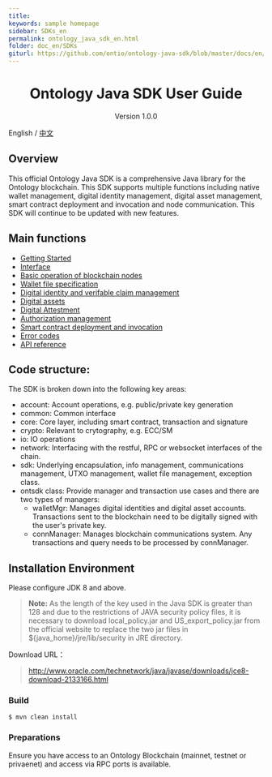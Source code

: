 ```yaml
---
title:
keywords: sample homepage
sidebar: SDKs_en
permalink: ontology_java_sdk_en.html
folder: doc_en/SDKs
giturl: https://github.com/ontio/ontology-java-sdk/blob/master/docs/en/README.md
---
```


<h1 align="center"> Ontology Java SDK User Guide </h1>

<p align="center" class="version">Version 1.0.0 </p>

English / [中文](./ontology_java_sdk_zh.html)

## Overview

This official Ontology Java SDK is a comprehensive Java library for the Ontology blockchain. This SDK supports multiple functions including native wallet management, digital identity management, digital asset management, smart contract deployment and invocation and node communication. This SDK will continue to be updated with new features.

## Main functions

- [Getting Started](./ontology_java_sdk_get_start_en.html)
- [Interface](./ontology_java_sdk_interface_en.html)
- [Basic operation of blockchain nodes](./ontology_java_sdk_basic_en.html)
- [Wallet file specification](https://github.com/ontio/documentation/blob/master/docs/pages/doc_en/SDKs/Wallet_File_Specification_en.md)
- [Digital identity and verifable claim management](./ontology_java_sdk_identity_claim_en.html)
- [Digital assets](./ontology_java_sdk_asset_en.html)
- [Digital Attestment](./ontology_java_sdk_attest_en.html)
- [Authorization management](./ontology_java_sdk_auth_en.html)
- [Smart contract deployment and invocation](./ontology_java_sdk_smartcontract_en.html)
- [Error codes]()
- [API reference](https://apidoc.ont.io/javasdk/)


## Code structure:

The SDK is broken down into the following key areas:

* account: Account operations, e.g. public/private key generation
* common: Common interface
* core: Core layer, including smart contract, transaction and signature
* crypto: Relevant to crytography, e.g. ECC/SM
* io: IO operations
* network: Interfacing with the restful, RPC or websocket interfaces of the chain.
* sdk: Underlying encapsulation, info management, communications management, UTXO management, wallet file management, exception class.
* ontsdk class: Provide manager and transaction use cases and there are two types of managers: 
	* walletMgr: Manages digital identities and digital asset accounts. Transactions sent to the blockchain need to be digitally signed with the user's private key. 
	* connManager: Manages blockchain communications system. Any transactions and query needs to be processed by connManager.

## Installation Environment

Please configure JDK 8 and above.

> **Note:** As the length of the key used in the Java SDK is greater than 128 and due to the restrictions of JAVA security policy files, it is necessary to download local_policy.jar and US_export_policy.jar from the official website to replace the two jar files in ${java_home}/jre/lib/security in JRE directory.

Download URL：

>http://www.oracle.com/technetwork/java/javase/downloads/jce8-download-2133166.html


### Build

```
$ mvn clean install
```

### Preparations

Ensure you have access to an Ontology Blockchain (mainnet, testnet or privaenet) and access via RPC ports is available. 


